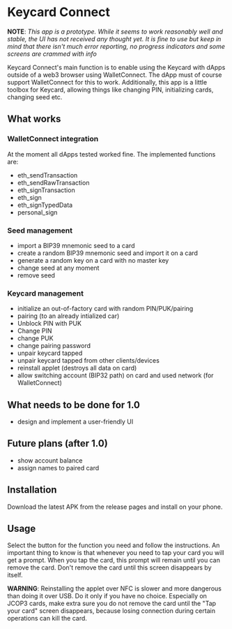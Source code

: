 # Keycard Connect

**NOTE**: _This app is a prototype. While it seems to work reasonably well and stable, the UI has not received any thought yet. 
It is fine to use but keep in mind that there isn't much error reporting, no progress indicators and some screens are crammed with info_

Keycard Connect's main function is to enable using the Keycard with dApps outside of a web3 browser using WalletConnect. The dApp must of course support WalletConnect for this to work. Additionally, this app is a little toolbox for Keycard, allowing things like changing PIN, initializing cards, changing seed etc.

## What works

### WalletConnect integration
At the moment all dApps tested worked fine. The implemented functions are:

* eth_sendTransaction
* eth_sendRawTransaction
* eth_signTransaction
* eth_sign
* eth_signTypedData
* personal_sign

### Seed management
* import a BIP39 mnemonic seed to a card
* create a random BIP39 mnemonic seed and import it on a card
* generate a random key on a card with no master key
* change seed at any moment
* remove seed

### Keycard management
* initialize an out-of-factory card with random PIN/PUK/pairing
* pairing (to an already intialized car)
* Unblock PIN with PUK
* Change PIN
* change PUK
* change pairing password
* unpair keycard tapped
* unpair keycard tapped from other clients/devices
* reinstall applet (destroys all data on card)
* allow switching account (BIP32 path) on card and used network (for WalletConnect)

## What needs to be done for 1.0
* design and implement a user-friendly UI

## Future plans (after 1.0)
* show account balance
* assign names to paired card

## Installation
Download the latest APK from the release pages and install on your phone.

## Usage
Select the button for the function you need and follow the instructions. An important thing to know is that whenever you need to tap your card you will get a prompt. When you tap the card, this prompt will remain until you can remove the card. Don't remove the card until this screen disappears by itself.

**WARNING**: Reinstalling the applet over NFC is slower and more dangerous than doing it over USB. Do it only if you have no choice. Especially on JCOP3 cards, make extra sure you do not remove the card until the "Tap your card" screen disappears, because losing connection during certain operations can kill the card.